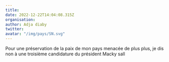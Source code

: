 ```yaml
---
title: 
date: 2022-12-22T14:04:08.315Z
organisation: 
author: Adja diaby
twitter: 
avatar: "/img/pays/SN.svg"
---
```


Pour une préservation de la paix de mon pays  menacée de plus plus, je dis non à une troisième candidature du président Macky sall 